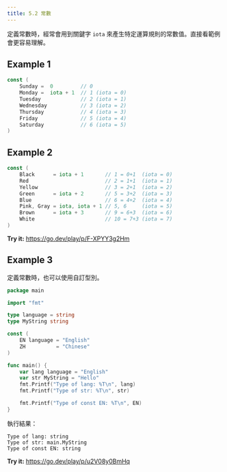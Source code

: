 ```yaml
---
title: 5.2 常數
---
```


定義常數時，經常會用到關鍵字 `iota` 來產生特定運算規則的常數值。直接看範例會更容易理解。

## Example 1

```go
const (
    Sunday =  0         // 0
    Monday =  iota + 1  // 1 (iota = 0)
    Tuesday             // 2 (iota = 1)
    Wednesday           // 3 (iota = 2)
    Thursday            // 4 (iota = 3)
    Friday              // 5 (iota = 4)
    Saturday            // 6 (iota = 5)
)
```

## Example 2

```go
const (
    Black      = iota + 1       // 1 = 0+1  (iota = 0)
    Red                         // 2 = 1+1  (iota = 1)
    Yellow                      // 3 = 2+1  (iota = 2)
    Green      = iota + 2       // 5 = 3+2  (iota = 3)
    Blue                        // 6 = 4+2  (iota = 4)
    Pink, Gray = iota, iota + 1 // 5, 6     (iota = 5)
    Brown      = iota + 3       // 9 = 6+3  (iota = 6)
    White                       // 10 = 7+3 (iota = 7)
)
```

**Try it:** <https://go.dev/play/p/F-XPYY3g2Hm>

## Example 3

定義常數時，也可以使用自訂型別。

```go
package main

import "fmt"

type language = string
type MyString string

const (
    EN language = "English"
    ZH          = "Chinese"
)

func main() {
    var lang language = "English"
    var str MyString = "Hello"
    fmt.Printf("Type of lang: %T\n", lang)
    fmt.Printf("Type of str: %T\n", str)

    fmt.Printf("Type of const EN: %T\n", EN)
}
```

執行結果：

```text
Type of lang: string
Type of str: main.MyString
Type of const EN: string
```

**Try it:** <https://go.dev/play/p/u2V08y0BmHq>

